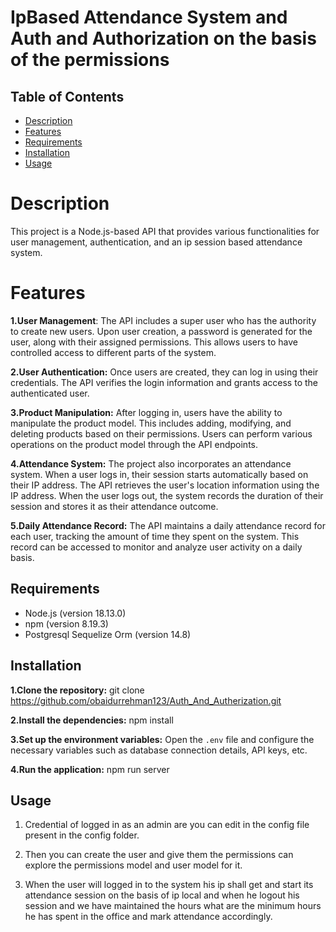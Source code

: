 # IpBased Attendance System and Auth and Authorization on the basis of the permissions

## Table of Contents
- [Description](#description)
- [Features](#features)
- [Requirements](#requirements)
- [Installation](#installation)
- [Usage](#usage)

# Description
This project is a Node.js-based API that provides various functionalities for user management, authentication, and an ip session based attendance system.
# Features
**1.User Management**: The API includes a super user who has the authority to create new users. Upon user creation, a password is generated for the user, along with their assigned permissions. This allows users to have controlled access to different parts of the system.

**2.User Authentication:** Once users are created, they can log in using their credentials. The API verifies the login information and grants access to the authenticated user.

**3.Product Manipulation:** After logging in, users have the ability to manipulate the product model. This includes adding, modifying, and deleting products based on their permissions. Users can perform various operations on the product model through the API endpoints.

**4.Attendance System:** The project also incorporates an attendance system. When a user logs in, their session starts automatically based on their IP address. The API retrieves the user's location information using the IP address. When the user logs out, the system records the duration of their session and stores it as their attendance outcome.

**5.Daily Attendance Record:** The API maintains a daily attendance record for each user, tracking the amount of time they spent on the system. This record can be accessed to monitor and analyze user activity on a daily basis.

## Requirements
- Node.js (version 18.13.0)
- npm (version 8.19.3)
- Postgresql Sequelize Orm (version 14.8) 

## Installation

**1.Clone the repository:** git clone https://github.com/obaidurrehman123/Auth_And_Autherization.git

**2.Install the dependencies:** npm install

**3.Set up the environment variables:** Open the `.env` file and configure the necessary variables such as database connection details, API keys, etc.

**4.Run the application:** npm run server

## Usage

1. Credential of logged in as an admin are you can edit in the config file present in the config folder.

2. Then you can create the user and give them the permissions can explore the permissions model and user model for it.

3. When the user will logged in to the system his ip shall get and start its attendance session on the basis of ip local and when he logout his session and we have maintained the hours what are the minimum hours he has spent in the office and mark attendance accordingly.



   












